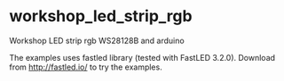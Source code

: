 # workshop_led_strip_rgb
Workshop LED strip rgb WS28128B and arduino

The examples uses fastled library (tested with FastLED 3.2.0). Download from http://fastled.io/ to try the examples.  

